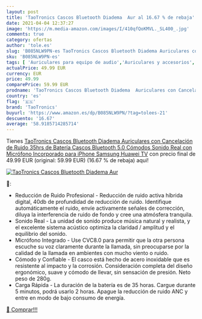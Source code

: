 ```yaml
---
layout: post
title: 'TaoTronics Cascos Bluetooth Diadema  Aur al 16.67 % de rebaja'
date: 2021-04-04 12:37:27
image: 'https://m.media-amazon.com/images/I/410qfQoKMVL._SL400_.jpg'
comments: true
category: ofertas
author: 'tole.es'
slug: 'B085NLW9PN-es TaoTronics Cascos Bluetooth Diadema Auriculares con...'
sku: 'B085NLW9PN-es'
tags: [ 'Auriculares para equipo de audio','Auriculares y accesorios','Electrónica','iphone','taotronics', ]
actualPrice: 49.99 EUR
currency: EUR
price: 49.99
comparePrice: 59.99 EUR
prodname: 'TaoTronics Cascos Bluetooth Diadema  Auriculares con Cancelación de Ruido  35hrs de Batería  Cascos Bluetooth 5.0 Cómodos  Sonido Real con Micrófono Incorporado para iPhone Samsung Huawei TV'
country: 'es'
flag: '🇪🇸'
brand: 'TaoTronics'
buyurl: 'https://www.amazon.es/dp/B085NLW9PN/?tag=tolees-21'
descuento: '16.67'
average: '58.9185714285714'
---
```


Tienes [TaoTronics Cascos Bluetooth Diadema  Auriculares con Cancelación de Ruido  35hrs de Batería  Cascos Bluetooth 5.0 Cómodos  Sonido Real con Micrófono Incorporado para iPhone Samsung Huawei TV](https://www.amazon.es/dp/B085NLW9PN/?tag=tolees-21) con precio final de  49.99 EUR (original: 59.99 EUR) (16.67 %  de rebaja) aqui!

[![TaoTronics Cascos Bluetooth Diadema  Aur](https://m.media-amazon.com/images/I/410qfQoKMVL._SL400_.jpg)](https://www.amazon.es/dp/B085NLW9PN/?tag=tolees-21)

🔎:

- Reducción de Ruido Profesional - Reducción de ruido activa híbrida digital, 40db de profundidad de reducción de ruido. Identifique automáticamente el ruido, envíe activamente señales de corrección, diluya la interferencia de ruido de fondo y cree una atmósfera tranquila.
- Sonido Real - La unidad de sonido produce música natural y realista, y el excelente sistema acústico optimiza la claridad / amplitud y el equilibrio del sonido.
- Micrófono Integrado - Use CVC8.0 para permitir que la otra persona escuche su voz claramente durante la llamada, sin preocuparse por la calidad de la llamada en ambientes con mucho viento o ruido.
- Cómodo y Confiable - El casco está hecho de acero inoxidable que es resistente al impacto y la corrosión. Consideración completa del diseño ergonómico, suave y cómodo de llevar, sin sensación de presión. Neto peso de 280g.
- Carga Rápida - La duración de la batería es de 35 horas. Cargue durante 5 minutos, podrá usarlo 2 horas. Apague la reducción de ruido ANC y entre en modo de bajo consumo de energía.

[🛒 Comprar!!!](https://www.amazon.es/dp/B085NLW9PN/?tag=tolees-21)
